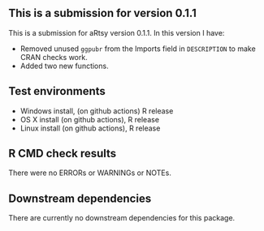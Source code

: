 ## This is a submission for version 0.1.1
This is a submission for aRtsy version 0.1.1. In this version I have:

* Removed unused `ggpubr` from the Imports field in `DESCRIPTION` to make CRAN checks work.
* Added two new functions.

## Test environments
* Windows install, (on github actions) R release
* OS X install (on github actions), R release
* Linux install (on github actions), R release

## R CMD check results
There were no ERRORs or WARNINGs or NOTEs.

## Downstream dependencies
There are currently no downstream dependencies for this package.
